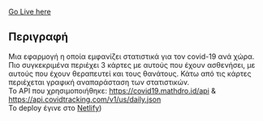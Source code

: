 [Go Live here](https://covidtracker-netlify.netlify.app/)


## Περιγραφή 

Μια εφαρμογή η οποία εμφανίζει στατιστικά για τον covid-19 ανά χώρα. Πιο συγκεκριμένα περιέχει 3 κάρτες με αυτούς που έχουν ασθενήσει, με αυτούς που έχουν θεραπευτεί και τους θανάτους. Κάτω από τις κάρτες περιέχεται γραφική αναπαράσταση των στατιστικών.<br/>
Το API που χρησιμοποιήθηκε: https://covid19.mathdro.id/api & https://api.covidtracking.com/v1/us/daily.json <br />
To deploy έγινε στο [Netlify](https://www.netlify.com/))
